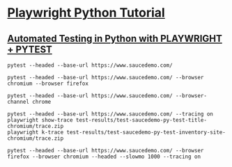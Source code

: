# [Playwright Python Tutorial](https://www.youtube.com/playlist?list=PLYDwWPRvXB8_W56h2C1z5zrlnAlvqpJ6A)
## [Automated Testing in Python with PLAYWRIGHT + PYTEST](https://www.youtube.com/watch?v=IDrTacdVNRM&list=PLYDwWPRvXB8_W56h2C1z5zrlnAlvqpJ6A&index=2)
```
pytest --headed --base-url https://www.saucedemo.com/
```
```
pytest --headed --base-url https://www.saucedemo.com/ --browser chromium --browser firefox
```
```
pytest --headed --base-url https://www.saucedemo.com/ --browser-channel chrome
```
```
pytest --headed --base-url https://www.saucedemo.com/ --tracing on
playwright show-trace test-results/test-saucedemo-py-test-title-chromium/trace.zip
playwright k-trace test-results/test-saucedemo-py-test-inventory-site-chromium/trace.zip
```
```
pytest --headed --base-url https://www.saucedemo.com/ --browser firefox --browser chromium --headed --slowmo 1000 --tracing on
```